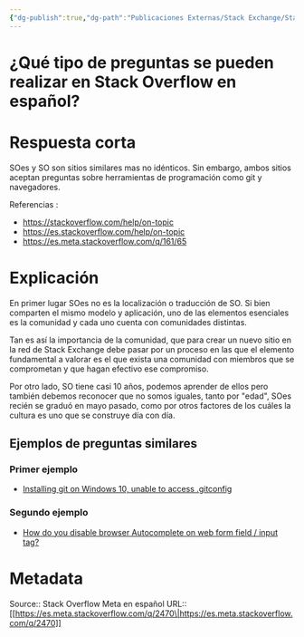 ```yaml
---
{"dg-publish":true,"dg-path":"Publicaciones Externas/Stack Exchange/Stack Overflow en español/Stack Overflow en español Meta/es.meta.stackoverflow.com-2470.md","permalink":"/publicaciones-externas/stack-exchange/stack-overflow-en-espanol/stack-overflow-en-espanol-meta/es-meta-stackoverflow-com-2470/","title":"¿Qué tipo de preguntas se pueden realizar en Stack Overflow en español?","hide":true,"noteIcon":"default","created":"2024-04-03T12:49:10.420-06:00","updated":"2024-04-05T16:44:01.864-06:00"}
---
```


# ¿Qué tipo de preguntas se pueden realizar en Stack Overflow en español?

# Respuesta corta
SOes y SO son sitios similares mas no idénticos. Sin embargo, ambos sitios aceptan preguntas sobre herramientas de programación como git y navegadores.

Referencias :

- https://stackoverflow.com/help/on-topic
- https://es.stackoverflow.com/help/on-topic
- https://es.meta.stackoverflow.com/q/161/65

# Explicación

En primer lugar SOes no es la localización o traducción de SO. Si bien comparten el mismo modelo y aplicación, uno de las elementos esenciales es la comunidad y cada uno cuenta con comunidades distintas.

Tan es así la importancia de la comunidad, que para crear un nuevo sitio en la red de Stack Exchange debe pasar por un proceso en las que el elemento fundamental a valorar es el que exista una comunidad con miembros que se comprometan y que hagan efectivo ese compromiso.

Por otro lado, SO tiene casi 10 años, podemos aprender de ellos pero también debemos reconocer que no somos iguales, tanto por "edad", SOes recién se graduó en mayo pasado, como por otros factores de los cuáles la cultura es uno que se construye día con día.

## Ejemplos de preguntas similares 

### Primer ejemplo

- [Installing git on Windows 10, unable to access .gitconfig](https://stackoverflow.com/q/38481534/1595451)

### Segundo ejemplo

- [How do you disable browser Autocomplete on web form field / input tag?](https://stackoverflow.com/q/2530/1595451)

# Metadata
Source:: Stack Overflow Meta en español
URL:: [[https://es.meta.stackoverflow.com/q/2470\|https://es.meta.stackoverflow.com/q/2470]]

